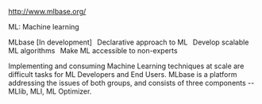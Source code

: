 http://www.mlbase.org/

ML: Machine learning

MLbase [In development] 
  Declarative approach to ML 
  Develop scalable ML algorithms 
  Make ML accessible to non-experts


Implementing and consuming Machine Learning techniques at scale are difficult tasks for ML Developers and End Users. MLbase is a platform addressing the issues of both groups, and consists of three components -- MLlib, MLI, ML Optimizer.

